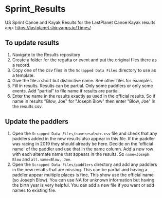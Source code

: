 # Sprint_Results

US Sprint Canoe and Kayak Results for the LastPlanet Canoe Kayak results app.  https://lastplanet.shinyapps.io/Times/

## To update results

1. Navigate to the Results repository
2. Create a folder for the regatta or event and put the original files there as a record.
3. Copy one of the csv files in the `Scrapped Data Files` directory to use as a template.
4. Give the file a short but distinctive name. See other files for examples.
5. Fill in results. Results can be partial. Only some paddlers or only some events. Add "partial" to file name if results are partial.
6. Enter the name in the results exactly as used in the official results. So if name in results "Blow, Joe" for "Joseph Blow" then enter "Blow, Joe" in the results csv.

## Update the paddlers

1. Open the `Scrapped Data Files/nameresolver.csv` file and check that any paddlers added in the new results also appear in this file. If the paddler was racing in 2019 they should already be here. Decide on the 'official name' of the paddler and use that in the name column. Add a new row with each alternate name that appears in the results. So `name=Joseph Blow` and `alt.name=Blow, Joe`.
2. Open the `Scrapped Data Files/paddlers` directory and add any paddlers in the new results that are missing. This can be partial and having a paddler appear multiple places is fine. This show use the official name (so Joseph Blow). You can use NA for unknown information but having the birth year is very helpful. You can add a new file if you want or add names to existing file.
 
 
